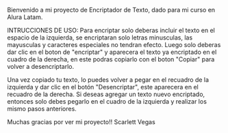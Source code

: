 Bienvenido a mi proyecto de Encriptador de Texto, dado para mi curso en Alura Latam.

INTRUCCIONES DE USO:
Para encriptar solo deberas incluir el texto en el espacio de la izquierda, se encriptaran solo letras minusculas, las mayusculas y caracteres especiales no tendran efecto. 
Luego solo deberas dar clic en el boton de "encriptar" y aparecera el texto ya encriptado en el cuadro de la derecha, en este podras copiarlo con el boton "Copiar" para volver a desencriptarlo.

Una vez copiado tu texto, lo puedes volver a pegar en el recuadro de la izquierda y dar clic en el botón "Desencriptar", este aparecera en el recuadro de la derecha.
Si deseas agregar un texto nuevo encriptado, entonces solo debes pegarlo en el cuadro de la izquierda y realizar los mismo pasos anteriores.

Muchas gracias por ver mi proyecto!!
Scarlett Vegas
